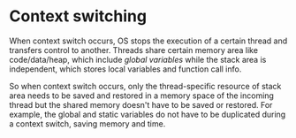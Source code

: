 # Context switching
When context switch occurs, OS stops the execution of a certain thread and transfers control to another.
Threads share certain memory area like code/data/heap, which include *global variables* while the stack area is independent, which stores local variables
and function call info.

So when context switch occurs, only the thread-specific resource of stack area needs to be saved and restored in a memory space of the
incoming thread but the shared memory doesn't have to be saved or restored. For example, the global and static variables do not have to be
duplicated during a context switch, saving memory and time.
